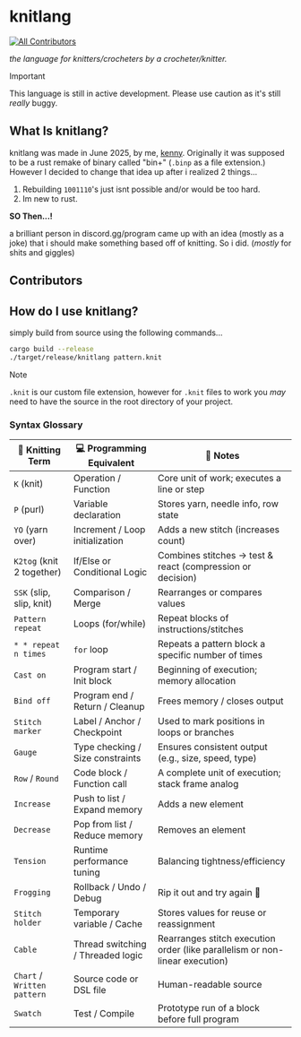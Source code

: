 # knitlang
<!-- ALL-CONTRIBUTORS-BADGE:START - Do not remove or modify this section -->
[![All Contributors](https://img.shields.io/badge/all_contributors-3-orange.svg?style=flat-square)](#contributors-)
<!-- ALL-CONTRIBUTORS-BADGE:END -->

*the language for knitters/crocheters by a crocheter/knitter.*

> [!IMPORTANT]
> This language is still in active development. Please use caution as it's still *really* buggy.

## What Is knitlang?

knitlang was made in June 2025, by me, [kenny](https://github.com/nonbinarybyte). Originally it was supposed to be a rust remake of binary called "bin+" (`.binp` as a file extension.) However I decided to change that idea up after i realized 2 things...

1. Rebuilding `1001110`'s just isnt possible and/or would be too hard.
2. Im new to rust.

**SO Then...!**

a brilliant person in discord.gg/program came up with an idea (mostly as a joke) that i should make something based off of knitting. So i did. (*mostly* for shits and giggles)

## Contributors

<!-- ALL-CONTRIBUTORS-LIST:START - Do not remove or modify this section -->
<!-- prettier-ignore-start -->
<!-- markdownlint-disable -->

<!-- markdownlint-restore -->
<!-- prettier-ignore-end -->

<!-- ALL-CONTRIBUTORS-LIST:END -->
<!-- prettier-ignore-start -->
<!-- markdownlint-disable -->

<!-- markdownlint-restore -->
<!-- prettier-ignore-end -->

<!-- ALL-CONTRIBUTORS-LIST:END -->

## How do I use knitlang?

simply build from source using the following commands...

```bash
cargo build --release
./target/release/knitlang pattern.knit
```

> [!NOTE]
> `.knit` is our custom file extension, however for `.knit` files to work you *may* need to have the source in the root directory of your project.

### Syntax Glossary

| 🧵 Knitting Term            | 💻 Programming Equivalent         | 💬 Notes                                                                     |
| --------------------------- | --------------------------------- | ---------------------------------------------------------------------------- |
| `K` (knit)                  | Operation / Function              | Core unit of work; executes a line or step                                   |
| `P` (purl)                  | Variable declaration              | Stores yarn, needle info, row state                                          |
| `YO` (yarn over)            | Increment / Loop initialization   | Adds a new stitch (increases count)                                          |
| `K2tog` (knit 2 together)   | If/Else or Conditional Logic      | Combines stitches → test & react (compression or decision)                   |
| `SSK` (slip, slip, knit)    | Comparison / Merge                | Rearranges or compares values                                                |
| `Pattern repeat`            | Loops (for/while)                 | Repeat blocks of instructions/stitches                                       |
| `* * repeat n times`        | `for` loop                        | Repeats a pattern block a specific number of times                           |
| `Cast on`                   | Program start / Init block        | Beginning of execution; memory allocation                                    |
| `Bind off`                  | Program end / Return / Cleanup    | Frees memory / closes output                                                 |
| `Stitch marker`             | Label / Anchor / Checkpoint       | Used to mark positions in loops or branches                                  |
| `Gauge`                     | Type checking / Size constraints  | Ensures consistent output (e.g., size, speed, type)                          |
| `Row` / `Round`             | Code block / Function call        | A complete unit of execution; stack frame analog                             |
| `Increase`                  | Push to list / Expand memory      | Adds a new element                                                           |
| `Decrease`                  | Pop from list / Reduce memory     | Removes an element                                                           |
| `Tension`                   | Runtime performance tuning        | Balancing tightness/efficiency                                               |
| `Frogging`                  | Rollback / Undo / Debug           | Rip it out and try again 🐸                                                  |
| `Stitch holder`             | Temporary variable / Cache        | Stores values for reuse or reassignment                                      |
| `Cable`                     | Thread switching / Threaded logic | Rearranges stitch execution order (like parallelism or non-linear execution) |
| `Chart` / `Written pattern` | Source code or DSL file           | Human-readable source                                                        |
| `Swatch`                    | Test / Compile                    | Prototype run of a block before full program                                 |
